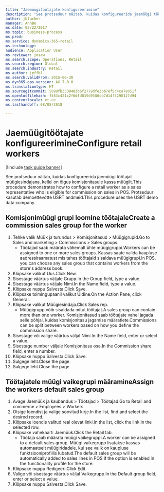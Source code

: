 ```yaml
--- 
title: "Jaemüügitöötajate konfigureerimine"
description: "See protseduur näitab, kuidas konfigureerida jaemüügi töötajat müügiesindajana, kellel on õigus komisjonitasule kassa müügilt."
author: jblucher
manager: AnnBe
ms.date: 02/22/2017
ms.topic: business-process
ms.prod: 
ms.service: dynamics-365-retail
ms.technology: 
audience: Application User
ms.reviewer: josaw
ms.search.scope: Operations, Retail
ms.search.region: Global
ms.search.industry: Retail
ms.author: jeffbl
ms.search.validFrom: 2016-06-30
ms.dyn365.ops.version: AX 7.0.0
ms.translationtype: HT
ms.sourcegitcommit: 5098fb3339403b6f2779dfe3bb7ef5c4ca78051f
ms.openlocfilehash: f583c421c2f6dfd019d9586cb7d14f3298127d94
ms.contentlocale: et-ee
ms.lasthandoff: 08/08/2018

---
```

# <a name="configure-retail-workers"></a><span data-ttu-id="4a361-103">Jaemüügitöötajate konfigureerimine</span><span class="sxs-lookup"><span data-stu-id="4a361-103">Configure retail workers</span></span>

[!include [task guide banner](../includes/task-guide-banner.md)]

<span data-ttu-id="4a361-104">See protseduur näitab, kuidas konfigureerida jaemüügi töötajat müügiesindajana, kellel on õigus komisjonitasule kassa müügilt.</span><span class="sxs-lookup"><span data-stu-id="4a361-104">This procedure demonstrates how to configure a retail worker as a sales representative who is eligible for commission on sales in POS.</span></span> <span data-ttu-id="4a361-105">Protseduur kasutab demoettevõtte USRT andmeid.</span><span class="sxs-lookup"><span data-stu-id="4a361-105">This procedure uses the USRT demo data company.</span></span>


## <a name="create-a-commission-sales-group-for-the-worker"></a><span data-ttu-id="4a361-106">Komisjonimüügi grupi loomine töötajale</span><span class="sxs-lookup"><span data-stu-id="4a361-106">Create a commission sales group for the worker</span></span>
1. <span data-ttu-id="4a361-107">Tehke valik Müük ja turundus > Komisjonitasud > Müügigrupid.</span><span class="sxs-lookup"><span data-stu-id="4a361-107">Go to Sales and marketing > Commissions > Sales groups.</span></span>
    * <span data-ttu-id="4a361-108">Töötajad saab määrata vähemalt ühte müügigruppi.</span><span class="sxs-lookup"><span data-stu-id="4a361-108">Workers can be assigned to one or more sales groups.</span></span> <span data-ttu-id="4a361-109">Kassas saate valida kaupluse aadressiraamatust mis tahes töötajaid sisaldava müügigrupi.</span><span class="sxs-lookup"><span data-stu-id="4a361-109">In POS, you can choose any sales group that contains workers from the store's address book.</span></span>  
2. <span data-ttu-id="4a361-110">Klõpsake valikut Uus.</span><span class="sxs-lookup"><span data-stu-id="4a361-110">Click New.</span></span>
3. <span data-ttu-id="4a361-111">Sisestage väärtus väljale Grupp.</span><span class="sxs-lookup"><span data-stu-id="4a361-111">In the Group field, type a value.</span></span>
4. <span data-ttu-id="4a361-112">Sisestage väärtus väljale Nimi.</span><span class="sxs-lookup"><span data-stu-id="4a361-112">In the Name field, type a value.</span></span>
5. <span data-ttu-id="4a361-113">Klõpsake nuppu Salvesta.</span><span class="sxs-lookup"><span data-stu-id="4a361-113">Click Save.</span></span>
6. <span data-ttu-id="4a361-114">Klõpsake toimingupaanil valikut Üldine.</span><span class="sxs-lookup"><span data-stu-id="4a361-114">On the Action Pane, click General.</span></span>
7. <span data-ttu-id="4a361-115">Klõpsake valikut Müügiesindaja.</span><span class="sxs-lookup"><span data-stu-id="4a361-115">Click Sales rep.</span></span>
    * <span data-ttu-id="4a361-116">Müügigrupp võib sisaldada mitut töötajat.</span><span class="sxs-lookup"><span data-stu-id="4a361-116">A sales group can contain more than one worker.</span></span> <span data-ttu-id="4a361-117">Komisjonitasud saab töötajate vahel jagada selle põhjal, kuidas komisjonitasu jagamise määratlete.</span><span class="sxs-lookup"><span data-stu-id="4a361-117">Commissions can be split between workers based on how you define the commission share.</span></span>  
8. <span data-ttu-id="4a361-118">Sisestage või valige väärtus väljal Nimi.</span><span class="sxs-lookup"><span data-stu-id="4a361-118">In the Name field, enter or select a value.</span></span>
9. <span data-ttu-id="4a361-119">Sisestage number väljale Komisjonitasu osa.</span><span class="sxs-lookup"><span data-stu-id="4a361-119">In the Commission share field, enter a number.</span></span>
10. <span data-ttu-id="4a361-120">Klõpsake nuppu Salvesta.</span><span class="sxs-lookup"><span data-stu-id="4a361-120">Click Save.</span></span>
11. <span data-ttu-id="4a361-121">Sulgege leht.</span><span class="sxs-lookup"><span data-stu-id="4a361-121">Close the page.</span></span>
12. <span data-ttu-id="4a361-122">Sulgege leht.</span><span class="sxs-lookup"><span data-stu-id="4a361-122">Close the page.</span></span>

## <a name="assign-the-workers-default-sales-group"></a><span data-ttu-id="4a361-123">Töötajatele müügi vaikegrupi määramine</span><span class="sxs-lookup"><span data-stu-id="4a361-123">Assign the workers default sales group</span></span>
1. <span data-ttu-id="4a361-124">Avage Jaemüük ja kaubandus > Töötajad > Töötajad.</span><span class="sxs-lookup"><span data-stu-id="4a361-124">Go to Retail and commerce > Employees > Workers.</span></span>
2. <span data-ttu-id="4a361-125">Otsige loendist ja valige soovitud kirje.</span><span class="sxs-lookup"><span data-stu-id="4a361-125">In the list, find and select the desired record.</span></span>
3. <span data-ttu-id="4a361-126">Klõpsake loendis valitud real olevat linki.</span><span class="sxs-lookup"><span data-stu-id="4a361-126">In the list, click the link in the selected row.</span></span>
4. <span data-ttu-id="4a361-127">Klõpsake vahekaarti Jaemüük.</span><span class="sxs-lookup"><span data-stu-id="4a361-127">Click the Retail tab.</span></span>
    * <span data-ttu-id="4a361-128">Töötaja saab määrata müügi vaikegruppi.</span><span class="sxs-lookup"><span data-stu-id="4a361-128">A worker can be assigned to a default sales group.</span></span> <span data-ttu-id="4a361-129">Müügi vaikegrupp lisatakse kassas automaatselt müügiridadele, kui see valik on kaupluse funktsiooniprofiilis lubatud.</span><span class="sxs-lookup"><span data-stu-id="4a361-129">The default sales group will be automatically added to sales lines in POS if the option is enabled in the functionality profile for the store.</span></span>  
5. <span data-ttu-id="4a361-130">Klõpsake nuppu Redigeeri.</span><span class="sxs-lookup"><span data-stu-id="4a361-130">Click Edit.</span></span>
6. <span data-ttu-id="4a361-131">Valige või sisestage väärtus väljal Vaikegrupp.</span><span class="sxs-lookup"><span data-stu-id="4a361-131">In the Default group field, enter or select a value.</span></span>
7. <span data-ttu-id="4a361-132">Klõpsake nuppu Salvesta.</span><span class="sxs-lookup"><span data-stu-id="4a361-132">Click Save.</span></span>


